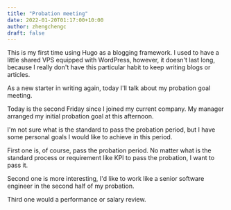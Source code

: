 ```yaml
---
title: "Probation meeting"
date: 2022-01-20T01:17:00+10:00
author: zhengchengc
draft: false
---
```


This is my first time using Hugo as a blogging framework. I used to have a little shared VPS equipped with WordPress, however, it doesn't last long, because I really don't have this particular habit to keep writing blogs or articles.

As a new starter in writing again, today I'll talk about my probation goal meeting.

Today is the second Friday since I joined my current company. My manager arranged my initial probation goal at this afternoon.

I'm not sure what is the standard to pass the probation period, but I have some personal goals I would like to achieve in this period.

First one is, of course, pass the probation period. No matter what is the standard process or requirement like KPI to pass the probation, I want to pass it.

Second one is more interesting, I'd like to work like a senior software engineer in the second half of my probation.

Third one would a performance or salary review.